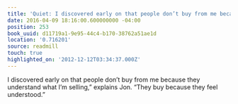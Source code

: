 ```yaml
---
title: 'Quiet: I discovered early on that people don’t buy from me because …'
date: 2016-04-09 18:16:00.600000000 -04:00
position: 253
book_uuid: d11719a1-9e95-44c4-b170-38762a51ae1d
location: '0.716201'
source: readmill
touch: true
highlighted_on: '2012-12-12T03:34:37.000Z'
---
```


I discovered early on that people don’t buy from me because they understand what I’m selling,” explains Jon. “They buy because they feel understood.”